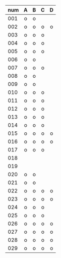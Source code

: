 |num|A|B|C|D|
|:--|:--:|:--:|:--:|:--:|
|001|o|o| | |
|002|o|o|o|o|
|003|o|o|o| |
|004|o|o|o| |
|005|o|o|o| |
|006|o|o| | |
|007|o|o|o| |
|008|o|o| | |
|009|o|o| | |
|010|o|o|o| |
|011|o|o|o| |
|012|o|o|o| |
|013|o|o|o| |
|014|o|o|o| |
|015|o|o|o|o|
|016|o|o|o|o|
|017|o|o|o| |
|018| | | | |
|019| | | | |
|020|o|o| | |
|021|o|o| | |
|022|o|o|o|o|
|023|o|o|o|o|
|024|o|o|o| |
|025|o|o|o| |
|026|o|o|o|o|
|027|o|o|o|o|
|028|o|o|o|o|
|029|o|o|o|o|
